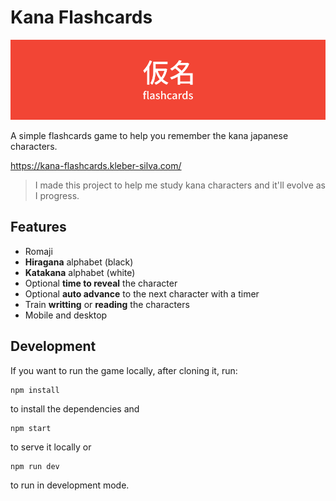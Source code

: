 # Kana Flashcards

![Kana Flashcards](./docs/banner.png)

A simple flashcards game to help you remember the kana japanese characters.

https://kana-flashcards.kleber-silva.com/

> I made this project to help me study kana characters and it'll evolve as I progress.

## Features

-   Romaji
-   **Hiragana** alphabet (black)
-   **Katakana** alphabet (white)
-   Optional **time to reveal** the character
-   Optional **auto advance** to the next character with a timer
-   Train **writting** or **reading** the characters
-   Mobile and desktop

## Development

If you want to run the game locally, after cloning it, run:

```
npm install
```

to install the dependencies and

```
npm start
```

to serve it locally or

```
npm run dev
```

to run in development mode.
